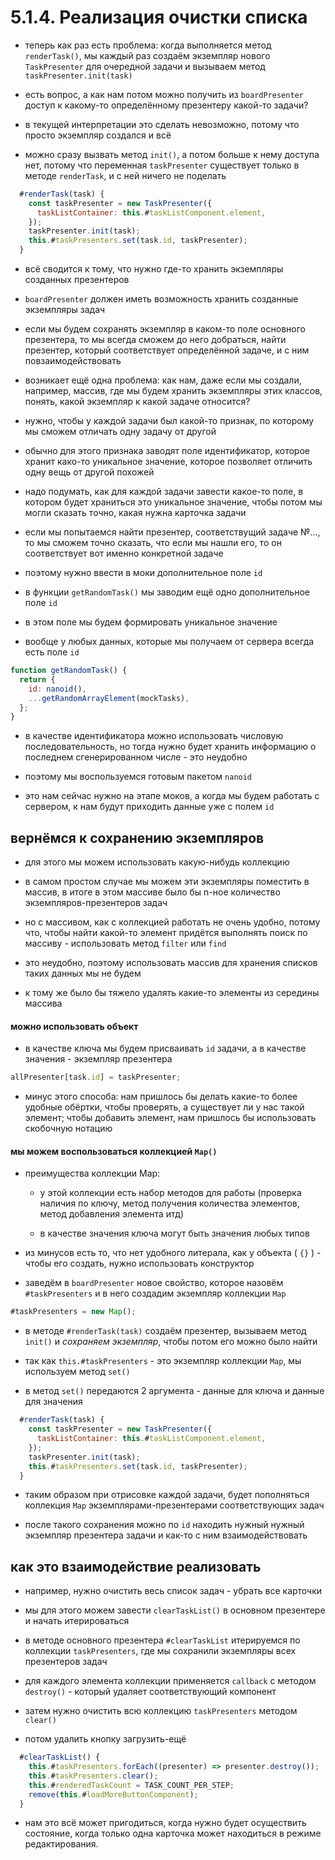 # 5.1.4. Реализация очистки списка

- теперь как раз есть проблема: когда выполняется метод `renderTask()`, мы каждый раз создаём экземпляр нового `TaskPresenter` для очередной задачи и вызываем метод `taskPresenter.init(task)`

- есть вопрос, а как нам потом можно получить из `boardPresenter` доступ к какому-то определённому презентеру какой-то задачи?

- в текущей интерпретации это сделать невозможно, потому что просто экземпляр создался и всё

- можно сразу вызвать метод `init()`, а потом больше к нему доступа нет, потому что переменная `taskPresenter` существует только в методе `renderTask`, и с ней ничего не поделать

```js
  #renderTask(task) {
    const taskPresenter = new TaskPresenter({
      taskListContainer: this.#taskListComponent.element,
    });
    taskPresenter.init(task);
    this.#taskPresenters.set(task.id, taskPresenter);
  }
```

- всё сводится к тому, что нужно где-то хранить экземпляры созданных презентеров

- `boardPresenter` должен иметь возможность хранить созданные экземпляры задач

- если мы будем сохранять экземпляр в каком-то поле основного презентера, то мы всегда сможем до него добраться, найти презентер, который соответствует определённой задаче, и с ним повзаимодействовать

- возникает ещё одна проблема: как нам, даже если мы создали, например, массив, где мы будем хранить экземпляры этих классов, понять, какой экземпляр к какой задаче относится?

- нужно, чтобы у каждой задачи был какой-то признак, по которому мы сможем отличать одну задачу от другой

- обычно для этого признака заводят поле идентификатор, которое хранит како-то уникальное значение, которое позволяет отличить одну вещь от другой похожей

- надо подумать, как для каждой задачи завести какое-то поле, в котором будет храниться это уникальное значение, чтобы потом мы могли сказать точно, какая нужна карточка задачи

- если мы попытаемся найти презентер, соответствущий задаче №..., то мы сможем точно сказать, что если мы нашли его, то он соответствует вот именно конкретной задаче

- поэтому нужно ввести в моки дополнительное поле `id`

- в функции `getRandomTask()` мы заводим ещё одно дополнительное поле `id`

- в этом поле мы будем формировать уникальное значение

- вообще у любых данных, которые мы получаем от сервера всегда есть поле `id`

```js
function getRandomTask() {
  return {
    id: nanoid(),
    ...getRandomArrayElement(mockTasks),
  };
}
```

- в качестве идентификатора можно использовать числовую последовательность, но тогда нужно будет хранить информацию о последнем сгенерированном числе - это неудобно

- поэтому мы воспользуемся готовым пакетом `nanoid`

- это нам сейчас нужно на этапе моков, а когда мы будем работать с сервером, к нам будут приходить данные уже с полем `id`

## вернёмся к сохранению экземпляров

- для этого мы можем использовать какую-нибудь коллекцию

- в самом простом случае мы можем эти экземпляры поместить в массив, в итоге в этом массиве было бы n-ное количество экземпляров-презентеров задач

- но с массивом, как с коллекцией работать не очень удобно, потому что, чтобы найти какой-то элемент придётся выполнять поиск по массиву - использовать метод `filter` или `find`

- это неудобно, поэтому использовать массив для хранения списков таких данных мы не будем

- к тому же было бы тяжело удалять какие-то элементы из середины массива

#### можно использовать объект

- в качестве ключа мы будем присваивать `id` задачи, а в качестве значения - экземпляр презентера

```js
allPresenter[task.id] = taskPresenter;
```

- минус этого способа: нам пришлось бы делать какие-то более удобные обёртки, чтобы проверять, а существует ли у нас такой элемент; чтобы добавить элемент, нам пришлось бы использовать скобочную нотацию

#### мы можем воспользоваться коллекцией `Map()`

- преимущества коллекции Map:

  - у этой коллекции есть набор методов для работы (проверка наличия по ключу, метод получения количества элементов, метод добавления элемента итд)

  - в качестве значения ключа могут быть значения любых типов

- из минусов есть то, что нет удобного литерала, как у объекта ( `{}` ) - чтобы его создать, нужно использовать конструктор

- заведём в `boardPresenter` новое свойство, которое назовём `#taskPresenters` и в него создадим экземпляр коллекции `Map`

```js
#taskPresenters = new Map();
```

- в методе `#renderTask(task)` создаём презентер, вызываем метод `init()` и _сохраняем экземпляр_, чтобы потом его можно было найти

- так как `this.#taskPresenters` - это экземпляр коллекции `Map`, мы используем метод `set()`

- в метод `set()` передаются 2 аргумента - данные для ключа и данные для значения

```js
  #renderTask(task) {
    const taskPresenter = new TaskPresenter({
      taskListContainer: this.#taskListComponent.element,
    });
    taskPresenter.init(task);
    this.#taskPresenters.set(task.id, taskPresenter);
  }
```

- таким образом при отрисовке каждой задачи, будет пополняться коллекция `Map` экземплярами-презентерами соответствующих задач

- после такого сохранения можно по `id` находить нужный нужный экземпляр презентера задачи и как-то с ним взаимодействовать

## как это взаимодействие реализовать

- например, нужно очистить весь список задач - убрать все карточки

- мы для этого можем завести `clearTaskList()` в основном презентере и начать итерироваться

- в методе основного презентера `#clearTaskList` итерируемся по коллекции `taskPresenters`, где мы сохранили экземпляры всех презентеров задач

- для каждого элемента коллекции применяется `callback` с методом `destroy()` - который удаляет соответствующий компонент

- затем нужно очистить всю коллекцию `taskPresenters` методом `clear()`

- потом удалить кнопку загрузить-ещё

```js
  #clearTaskList() {
    this.#taskPresenters.forEach((presenter) => presenter.destroy());
    this.#taskPresenters.clear();
    this.#renderedTaskCount = TASK_COUNT_PER_STEP;
    remove(this.#loadMoreButtonComponent);
  }
```

- нам это всё может пригодиться, когда нужно будет осуществить состояние, когда только одна карточка может находиться в режиме редактирования.
